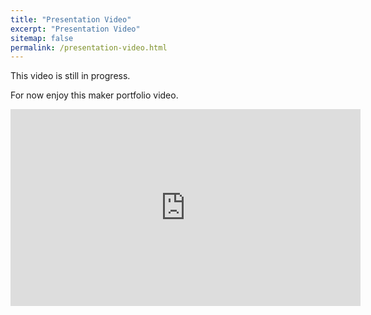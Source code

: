 ```yaml
---
title: "Presentation Video"
excerpt: "Presentation Video"
sitemap: false
permalink: /presentation-video.html
---
```


This video is still in progress.

For now enjoy this maker portfolio video.

<iframe width="560" height="315" src="https://www.youtube.com/embed/4etao10RN-s?si=evS7K2YAJCgaleEb" title="YouTube video player" frameborder="0" allow="accelerometer; autoplay; clipboard-write; encrypted-media; gyroscope; picture-in-picture; web-share" referrerpolicy="strict-origin-when-cross-origin" allowfullscreen></iframe>

